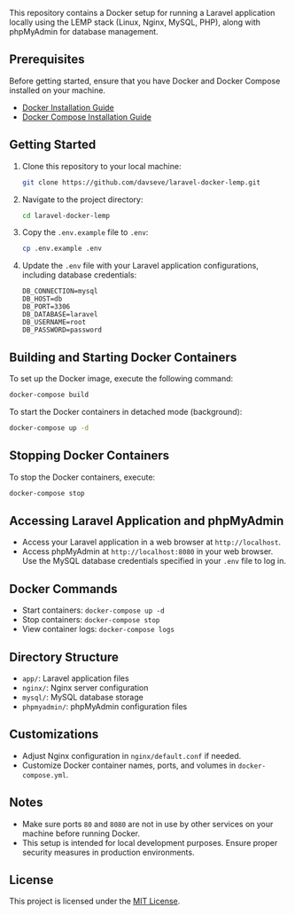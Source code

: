 This repository contains a Docker setup for running a Laravel application locally using the LEMP stack (Linux, Nginx, MySQL, PHP), along with phpMyAdmin for database management.

## Prerequisites

Before getting started, ensure that you have Docker and Docker Compose installed on your machine.

- [Docker Installation Guide](https://docs.docker.com/get-docker/)
- [Docker Compose Installation Guide](https://docs.docker.com/compose/install/)

## Getting Started

1. Clone this repository to your local machine:

   ```bash
   git clone https://github.com/davseve/laravel-docker-lemp.git
2. Navigate to the project directory:

   ```bash
   cd laravel-docker-lemp
   ```

3. Copy the `.env.example` file to `.env`:

   ```bash
   cp .env.example .env
   ```

4. Update the `.env` file with your Laravel application configurations, including database credentials:

   ```dotenv
   DB_CONNECTION=mysql
   DB_HOST=db
   DB_PORT=3306
   DB_DATABASE=laravel
   DB_USERNAME=root
   DB_PASSWORD=password
   ```

## Building and Starting Docker Containers

To set up the Docker image, execute the following command:

```bash
docker-compose build
```

To start the Docker containers in detached mode (background):

```bash
docker-compose up -d
```

## Stopping Docker Containers

To stop the Docker containers, execute:

```bash
docker-compose stop
```

## Accessing Laravel Application and phpMyAdmin

- Access your Laravel application in a web browser at `http://localhost`.
- Access phpMyAdmin at `http://localhost:8080` in your web browser. Use the MySQL database credentials specified in your `.env` file to log in.

## Docker Commands

- Start containers: `docker-compose up -d`
- Stop containers: `docker-compose stop`
- View container logs: `docker-compose logs`

## Directory Structure

- `app/`: Laravel application files
- `nginx/`: Nginx server configuration
- `mysql/`: MySQL database storage
- `phpmyadmin/`: phpMyAdmin configuration files

## Customizations

- Adjust Nginx configuration in `nginx/default.conf` if needed.
- Customize Docker container names, ports, and volumes in `docker-compose.yml`.

## Notes

- Make sure ports `80` and `8080` are not in use by other services on your machine before running Docker.
- This setup is intended for local development purposes. Ensure proper security measures in production environments.

## License

This project is licensed under the [MIT License](LICENSE).
```
